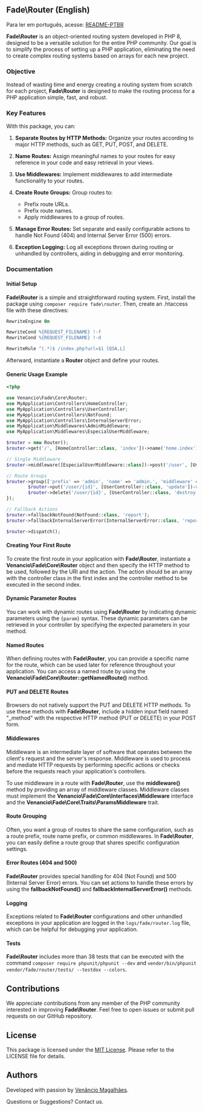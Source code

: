 
## Fade\Router (English) 
Para ler em português, acesse: [README-PTBR](https://github.com/venanciomagalhaes/Fade-Router/blob/main/READEME-PTBR.md)

**Fade\Router** is an object-oriented routing system developed in PHP 8, designed to be a versatile solution for the entire PHP community. Our goal is to simplify the process of setting up a PHP application, eliminating the need to create complex routing systems based on arrays for each new project.

### Objective

Instead of wasting time and energy creating a routing system from scratch for each project, **Fade\Router** is designed to make the routing process for a PHP application simple, fast, and robust.

### Key Features

With this package, you can:

1. **Separate Routes by HTTP Methods:** Organize your routes according to major HTTP methods, such as GET, PUT, POST, and DELETE.

2. **Name Routes:** Assign meaningful names to your routes for easy reference in your code and easy retrieval in your views.

3. **Use Middlewares:** Implement middlewares to add intermediate functionality to your routes.

4. **Create Route Groups:** Group routes to:

   - Prefix route URLs.
   - Prefix route names.
   - Apply middlewares to a group of routes.

5. **Manage Error Routes:** Set separate and easily configurable actions to handle Not Found (404) and Internal Server Error (500) errors.

6. **Exception Logging:** Log all exceptions thrown during routing or unhandled by controllers, aiding in debugging and error monitoring.

### Documentation

#### Initial Setup

**Fade\Router** is a simple and straightforward routing system. First, install the package using `composer require fade\router`. Then, create an .htaccess file with these directives:

```apache
RewriteEngine On

RewriteCond %{REQUEST_FILENAME} !-f
RewriteCond %{REQUEST_FILENAME} !-d

RewriteRule ^(.*)$ /index.php?url=$1 [QSA,L]
```

Afterward, instantiate a **Router** object and define your routes.

#### Generic Usage Example

```php
<?php

use Venancio\Fade\Core\Router;
use MyApplication\Controllers\HomeController;
use MyApplication\Controllers\UserController;
use MyApplication\Controllers\NotFound;
use MyApplication\Controllers\InternalServerError;
use MyApplication\Middlewares\AdminMiddleware;
use MyApplication\Middlewares\EspecialUserMiddleware;

$router = new Router();
$router->get('/', [HomeController::class, 'index'])->name('home.index');

// Single Middleware
$router->middleware([EspecialUserMiddleware::class])->post('/user', [UserController::class, 'store'])->name('user.store');

// Route Groups
$router->group(['prefix' => 'admin', 'name' => 'admin.', 'middleware' => [AdminMiddleware::class]], function () use ($router){
        $router->put('/user/{id}', [UserController::class, 'update'])->name('user.update');
        $router->delete('/user/{id}', [UserController::class, 'destroy'])->name('user.destroy');
});

// Fallback Actions
$router->fallbackNotFound(NotFound::class, 'report');
$router->fallbackInternalServerError(InternalServerError::class, 'report');

$router->dispatch();
```

#### Creating Your First Route

To create the first route in your application with **Fade\Router**, instantiate a **Venancio\Fade\Core\Router** object and then specify the HTTP method to be used, followed by the URI and the action. The action should be an array with the controller class in the first index and the controller method to be executed in the second index.

#### Dynamic Parameter Routes

You can work with dynamic routes using **Fade\Router** by indicating dynamic parameters using the `{param}` syntax. These dynamic parameters can be retrieved in your controller by specifying the expected parameters in your method.

#### Named Routes

When defining routes with **Fade\Router**, you can provide a specific name for the route, which can be used later for reference throughout your application. You can access a named route by using the **Venancio\Fade\Core\Router::getNamedRoute()** method.

#### PUT and DELETE Routes

Browsers do not natively support the PUT and DELETE HTTP methods. To use these methods with **Fade\Router**, include a hidden input field named "_method" with the respective HTTP method (PUT or DELETE) in your POST form.

#### Middlewares

Middleware is an intermediate layer of software that operates between the client's request and the server's response. Middleware is used to process and mediate HTTP requests by performing specific actions or checks before the requests reach your application's controllers.

To use middleware in a route with **Fade\Router**, use the **middleware()** method by providing an array of middleware classes. Middleware classes must implement the **Venancio\Fade\Core\Interfaces\Middleware** interface and the **Venancio\Fade\Core\Traits\ParamsMiddleware** trait.

#### Route Grouping

Often, you want a group of routes to share the same configuration, such as a route prefix, route name prefix, or common middlewares. In **Fade\Router**, you can easily define a route group that shares specific configuration settings.

#### Error Routes (404 and 500)

**Fade\Router** provides special handling for 404 (Not Found) and 500 (Internal Server Error) errors. You can set actions to handle these errors by using the **fallbackNotFound()** and **fallbackInternalServerError()** methods.

#### Logging

Exceptions related to **Fade\Router** configurations and other unhandled exceptions in your application are logged in the `logs/fade/router.log` file, which can be helpful for debugging your application.

#### Tests

**Fade\Router** includes more than 38 tests that can be executed with the command ```composer require phpunit/phpunit --dev``` and
```vendor/bin/phpunit vendor/fade/router/tests/ --testdox --colors```.

## Contributions

We appreciate contributions from any member of the PHP community interested in improving **Fade\Router**. Feel free to open issues or submit pull requests on our GitHub repository.

## License

This package is licensed under the [MIT License](https://github.com/venanciomagalhaes/Fade-Router/blob/main/LICENSE). Please refer to the LICENSE file for details.

## Authors

Developed with passion by [Venâncio Magalhães](https://www.linkedin.com/in/deividsonvm/).

Questions or Suggestions? Contact us.
